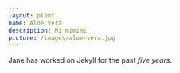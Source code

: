 ```yaml
---
layout: plant
name: Aloe Vera
description: Mi mimimi
picture: /images/aloe-vera.jpg
---
```


Jane has worked on Jekyll for the past *five years*.